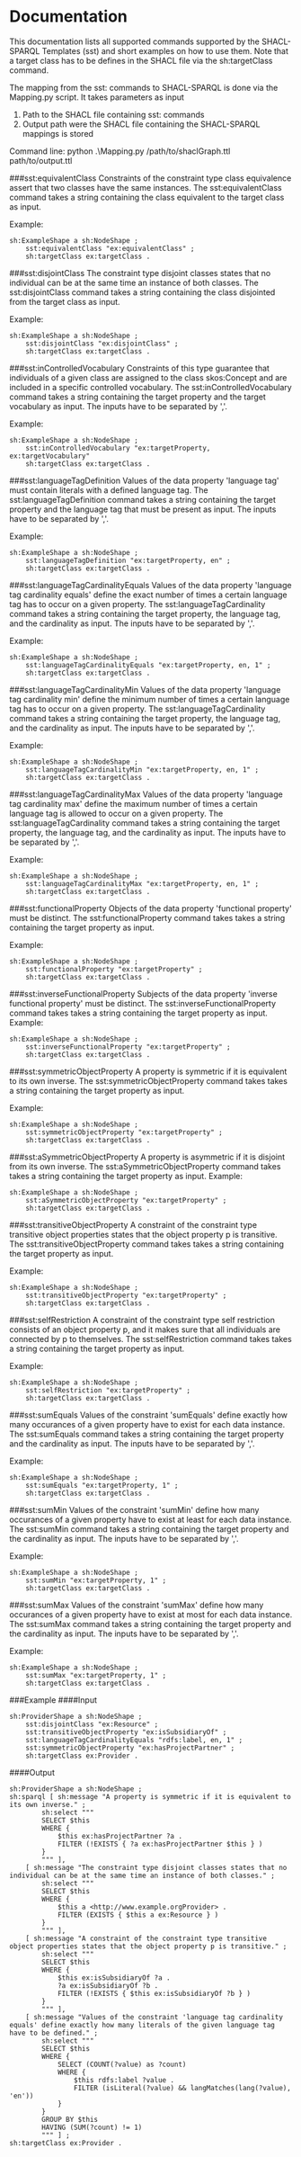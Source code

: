 # Documentation
This documentation lists all supported commands supported by the SHACL-SPARQL Templates (sst) and short examples on how to use them. Note that a target class has to be defines in the SHACL file via the sh:targetClass command.

The mapping from the sst: commands to SHACL-SPARQL is done via the Mapping.py script. It takes parameters as input

1. Path to the SHACL file containing sst: commands
2. Output path were the SHACL file containing the SHACL-SPARQL mappings is stored

Command line: python .\Mapping.py /path/to/shaclGraph.ttl path/to/output.ttl

###sst:equivalentClass
Constraints of the constraint type class equivalence assert that two classes have the same instances.
The sst:equivalentClass command takes a string containing the class equivalent to the target class as input.

Example:

    sh:ExampleShape a sh:NodeShape ;
        sst:equivalentClass "ex:equivalentClass" ;
        sh:targetClass ex:targetClass .

###sst:disjointClass
The constraint type disjoint classes states that no individual can be at the same time an instance of both classes.
The sst:disjointClass command takes a string containing the class disjointed from the target class as input.

Example:

    sh:ExampleShape a sh:NodeShape ;
        sst:disjointClass "ex:disjointClass" ;
        sh:targetClass ex:targetClass .
       

###sst:inControlledVocabulary
Constraints of this type guarantee that individuals of a given class are assigned to the class skos:Concept and are included in a specific controlled vocabulary.
The sst:inControlledVocabulary command takes a string containing the target property and the target vocabulary as input. The inputs have to be separated by ','.

Example:

    sh:ExampleShape a sh:NodeShape ; 
        sst:inControlledVocabulary "ex:targetProperty, ex:targetVocabulary"
        sh:targetClass ex:targetClass .

###sst:languageTagDefinition
Values of the data property \'language tag\' must contain literals with a defined language tag.
The sst:languageTagDefinition command takes a string containing the target property and the language tag that must be present as input. The inputs have to be separated by ','.

Example:

    sh:ExampleShape a sh:NodeShape ; 
        sst:languageTagDefinition "ex:targetProperty, en" ;
        sh:targetClass ex:targetClass .

###sst:languageTagCardinalityEquals
Values of the data property \'language tag cardinality equals\' define the exact number of times a certain language tag has to occur on a given property.
The sst:languageTagCardinality command takes a string containing the target property, the language tag, and the cardinality as input. The inputs have to be separated by ','. 

Example:

    sh:ExampleShape a sh:NodeShape ;
        sst:languageTagCardinalityEquals "ex:targetProperty, en, 1" ;
        sh:targetClass ex:targetClass .

###sst:languageTagCardinalityMin
Values of the data property \'language tag cardinality min\' define the minimum number of times a certain language tag has to occur on a given property.
The sst:languageTagCardinality command takes a string containing the target property, the language tag, and the cardinality as input. The inputs have to be separated by ','. 

Example:

    sh:ExampleShape a sh:NodeShape ;
        sst:languageTagCardinalityMin "ex:targetProperty, en, 1" ;
        sh:targetClass ex:targetClass .
            
###sst:languageTagCardinalityMax
Values of the data property \'language tag cardinality max\' define the maximum number of times a certain language tag is allowed to occur on a given property.
The sst:languageTagCardinality command takes a string containing the target property, the language tag, and the cardinality as input. The inputs have to be separated by ','. 

Example:

    sh:ExampleShape a sh:NodeShape ;
        sst:languageTagCardinalityMax "ex:targetProperty, en, 1" ;
        sh:targetClass ex:targetClass .

###sst:functionalProperty
Objects of the data property \'functional property\' must be distinct.
The sst:functionalProperty command takes takes a string containing the target property as input. 

Example:

    sh:ExampleShape a sh:NodeShape ;
        sst:functionalProperty "ex:targetProperty" ;
        sh:targetClass ex:targetClass .

###sst:inverseFunctionalProperty
Subjects of the data property \'inverse functional property\' must be distinct.
The sst:inverseFunctionalProperty command takes takes a string containing the target property as input. 
Example:

    sh:ExampleShape a sh:NodeShape ;
        sst:inverseFunctionalProperty "ex:targetProperty" ;
        sh:targetClass ex:targetClass .

###sst:symmetricObjectProperty
A property is symmetric if it is equivalent to its own inverse.
The sst:symmetricObjectProperty command takes takes a string containing the target property as input. 

Example:

    sh:ExampleShape a sh:NodeShape ;
        sst:symmetricObjectProperty "ex:targetProperty" ;
        sh:targetClass ex:targetClass .

###sst:aSymmetricObjectProperty
A property is asymmetric if it is disjoint from its own inverse.
The sst:aSymmetricObjectProperty command takes takes a string containing the target property as input. 
Example:

    sh:ExampleShape a sh:NodeShape ;
    	sst:aSymmetricObjectProperty "ex:targetProperty" ;
        sh:targetClass ex:targetClass .

###sst:transitiveObjectProperty
A constraint of the constraint type transitive object properties states that the object property p is transitive.
The sst:transitiveObjectProperty command takes takes a string containing the target property as input. 

Example:

    sh:ExampleShape a sh:NodeShape ;
        sst:transitiveObjectProperty "ex:targetProperty" ;
        sh:targetClass ex:targetClass .
       
###sst:selfRestriction
A constraint of the constraint type self restriction consists of an object property p, and it makes sure that all individuals are connected by p to themselves.
The sst:selfRestriction command takes takes a string containing the target property as input. 

Example:

    sh:ExampleShape a sh:NodeShape ;	    
        sst:selfRestriction "ex:targetProperty" ;
        sh:targetClass ex:targetClass .
         
###sst:sumEquals
Values of the constraint \'sumEquals\' define exactly how many occurances of a given property have to exist for each data instance.
The sst:sumEquals command takes a string containing the target property and the cardinality as input. The inputs have to be separated by ','.

Example:

    sh:ExampleShape a sh:NodeShape ;	    
        sst:sumEquals "ex:targetProperty, 1" ;
        sh:targetClass ex:targetClass .

###sst:sumMin
Values of the constraint \'sumMin\' define how many occurances of a given property have to exist at least for each data instance.
The sst:sumMin command takes a string containing the target property and the cardinality as input. The inputs have to be separated by ','.

Example:

    sh:ExampleShape a sh:NodeShape ;	    
        sst:sumMin "ex:targetProperty, 1" ;
        sh:targetClass ex:targetClass .

###sst:sumMax
Values of the constraint \'sumMax\' define how many occurances of a given property have to exist at most for each data instance.
The sst:sumMax command takes a string containing the target property and the cardinality as input. The inputs have to be separated by ','.

Example:

    sh:ExampleShape a sh:NodeShape ;	    
        sst:sumMax "ex:targetProperty, 1" ;
        sh:targetClass ex:targetClass .

###Example
####Input

    sh:ProviderShape a sh:NodeShape ;
        sst:disjointClass "ex:Resource" ;
        sst:transitiveObjectProperty "ex:isSubsidiaryOf" ;
        sst:languageTagCardinalityEquals "rdfs:label, en, 1" ;
        sst:symmetricObjectProperty "ex:hasProjectPartner" ;
        sh:targetClass ex:Provider .
        
####Output

    sh:ProviderShape a sh:NodeShape ;
    sh:sparql [ sh:message "A property is symmetric if it is equivalent to its own inverse." ;
            sh:select """
			SELECT $this
			WHERE {
				$this ex:hasProjectPartner ?a .
				FILTER (!EXISTS { ?a ex:hasProjectPartner $this } )
			} 
			""" ],
        [ sh:message "The constraint type disjoint classes states that no individual can be at the same time an instance of both classes." ;
            sh:select """
			SELECT $this
			WHERE {
				$this a <http://www.example.orgProvider> .
				FILTER (EXISTS { $this a ex:Resource } )
			} 
			""" ],
        [ sh:message "A constraint of the constraint type transitive object properties states that the object property p is transitive." ;
            sh:select """
			SELECT $this
			WHERE {
				$this ex:isSubsidiaryOf ?a .
				?a ex:isSubsidiaryOf ?b .
				FILTER (!EXISTS { $this ex:isSubsidiaryOf ?b } )
			} 
			""" ],
        [ sh:message "Values of the constraint 'language tag cardinality equals' define exactly how many literals of the given language tag have to be defined." ;
            sh:select """
			SELECT $this
			WHERE {
				SELECT (COUNT(?value) as ?count)
				WHERE {
					$this rdfs:label ?value .
					FILTER (isLiteral(?value) && langMatches(lang(?value), 'en'))
				}
			}
			GROUP BY $this
			HAVING (SUM(?count) != 1)
			""" ] ;
    sh:targetClass ex:Provider .
    